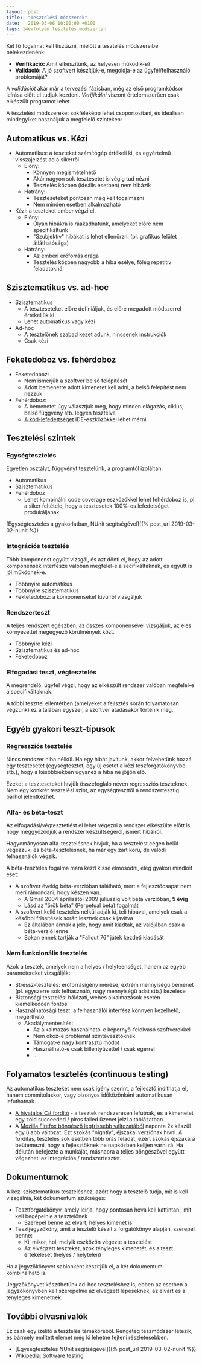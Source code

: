 ```yaml
---
layout: post
title:  "Tesztelési módszerek"
date:   2019-03-06 10:00:00 +0100
tags: 14evfolyam teszteles modszertan
---
```


Két fő fogalmat kell tisztázni, mielőtt a tesztelés módszereibe belekezdenénk:

* **Verifikáció:** Amit elkészítünk, az helyesen működik-e?
* **Validáció:** A jó szoftvert készítjük-e, megoldja-e az ügyfél/felhasználó problémáját?

A _validációt_ akár már a tervezési fázisban, még az első programkódsor leírása előtt el tudjuk kezdeni. _Verifikálni_ viszont értelemszerűen csak elkészült programot lehet.

A tesztelési módszereket sokféleképp lehet csoportosítani, és ideálisan mindegyiket használjuk a megfelelő szinteken:

## Automatikus vs. Kézi

* Automatikus: a teszteket számítógép értékeli ki, és egyértelmű visszajelzést ad a sikerről.
  * Előny:
    * Könnyen megismételhető
    * Akár nagyon sok tesztesetet is végig tud nézni
    * Tesztelés közben (ideális esetben) nem hibázik
  * Hátrány:
    * Teszteseteket pontosan meg kell fogalmazni
    * Nem minden esetben alkalmazható
* Kézi: a teszteket ember végzi el.
  * Előny:
    * Olyan hibákra is ráakadhatunk, amelyeket előre nem specifikáltunk
    * "Szubjektív" hibákat is lehet ellenőrzni (pl. grafikus felület átláthatósága)
  * Hátrány:
    * Az emberi erőforrás drága
    * Tesztelés közben nagyobb a hiba esélye, főleg repetitív feladatoknál

## Szisztematikus vs. ad-hoc

* Szisztematikus
  * A teszteseteket előre definiáljuk, és előre megadott módszerrel értékeljük ki
  * Lehet automatikus vagy kézi
* Ad-hoc
  * A tesztelőnek szabad kezet adunk, nincsenek instrukciók
  * Csak kézi

## Feketedoboz vs. fehérdoboz

* Feketedoboz:
  * Nem ismerjük a szoftver belső felépítését
  * Adott bemenetre adott kimenetet kell adni, a belső felépítést nem nézzük
* Fehérdoboz:
  * A bemenetet úgy választjuk meg, hogy minden elágazás, ciklus, belső függvény stb. legyen tesztelve
  * [A kód-lefedettséget](https://en.wikipedia.org/wiki/Code_coverage) IDE-eszközökkel lehet mérni

## Tesztelési szintek

### Egységtesztelés

Egyetlen osztályt, függvényt tesztelünk, a programtól izoláltan.

* Automatikus
* Szisztematikus
* Fehérdoboz
  * Lehet kombinálni code coverage eszközökkel lehet fehérdoboz is, pl. a siker feltétele, hogy a tesztesetek 100%-os lefedetséget produkáljanak

[Egységtesztelés a gyakorlatban, NUnit segítségével]({% post_url 2019-03-02-nunit %})

### Integrációs tesztelés

Több komponenst együtt vizsgál, és azt dönti el, hogy az adott komponensek interfésze valóban megfelel-e a secifikáltaknak, és együtt is jól működnek-e.

* Többnyire automatikus
* Többnyire szisztematikus
* Fektetedoboz: a komponenseket kívülről vizsgáljuk

### Rendszerteszt

A teljes rendszert egészben, az összes komponensével vizsgáljuk, az éles környezettel megegyező körülmények közt.

* Többnyire kézi
* Szisztematikus és ad-hoc
* Feketedoboz

### Elfogadási teszt, végtesztelés

A megrendelő, ügyfél végzi, hogy az elkészült rendszer valóban megfelel-e a specifikáltaknak.

A többi teszttel ellentétben (amelyeket a fejlsztés során folyamatosan végzünk) ez általában egyszer, a szoftver átadásakor történik meg.

## Egyéb gyakori teszt-típusok

### Regressziós tesztelés

Nincs rendszer hiba nélkül. Ha egy hibát javítunk, akkor felvehetünk hozzá egy tesztesetet (egységtesztet, egy új esetet a kézi teszforgatókönyvbe stb.), hogy a későbbiekben ugyanez a hiba ne jöjjön elő.

Ezeket a teszteseteket hívjük összefoglaló néven regressziós teszteknek. Nem egy konkrét tesztelési szint, az egységteszttől a rendszertesztig bárhol jelentkezhet.

### Alfa- és béta-teszt

Az elfogadási/végtesztetlést el lehet végezni a rendszer elkészülte előtt is, hogy meggyőződjük a rendszer készültségéről, ismert hibáiról.

Hagyományosan alfa-tesztelésnek hívjuk, ha a tesztelést cégen belül végezzük, és béta-tesztelésnek, ha már egy zárt körű, de valódi felhasználók végzik.

A béta-tesztelés fogalma mára kezd kissé elmosódni, elég gyakori mindkét eset:
* A szoftver évekig béta-verzióban található, mert a fejlesztőcsapat nem meri rámondani, hogy készen van.
  * A Gmail 2004 áprilisától 2009 júliusáig volt béta verzióban, **5 évig**
  * Lásd az "örök béta" ([Perpetual beta](https://en.wikipedia.org/wiki/Perpetual_beta)) fogalmát
* A szoftvert kellő tesztelés nélkül adják ki, teli hibával, amelyek csak a későbbi frissítések során lesznek csak kijavítva
  * Ez általában annak a jele, hogy amit kiadtak, az valójában csak a béta-verzió lenne
  * Sokan ennek tartják a "Fallout 76" játék kezdeti kiadását

### Nem funkcionális tesztelés

Azok a tesztek, amelyek nem a helyes / helyteenséget, hanem az egyéb paramétereket vizsgálják:

* Stressz-tesztelés: erőforrásigény mérése, extrém mennyiségű bemenet (pl. egyszerre sok felhasználó, nagy mennyiségű adat stb.) kezelése
* Biztonsági tesztelés: hálózati, webes alkalmazások esetén kiemelkedően fontos
* Használhatósági teszt: a felhasználói interfész könnyen kezelhető, megérthető
  * Akadálymentesítés:
    * Az alkalmazás használható-e képernyő-felolvasó szoftverekkel
    * Nem okoz-e problémát színtévesztőknek
    * Támogat-e nagy kontrasztú módot
    * Használható-e csak billentyűzettel / csak egérrel
    * ...

## Folyamatos tesztelés (continuous testing)

Az automatikus teszteket nem csak igény szerint, a fejlesztő indíthatja el, hanem commitoláskor, vagy bizonyos időközönként automatikusan lefuthatnak.

* [A hivatalos C# fordító](https://github.com/dotnet/roslyn) - a tesztek rendszeresen lefutnak, és a kimenetet egy zöld succeeded / piros failed üzenet jelzi a táblázatban
* A [Mozilla Firefox böngésző legfrissebb változatából](https://www.mozilla.org/en-US/firefox/channel/desktop/#nightly) naponta 2x készül egy újabb változat. Ezt szokás "nightly", éjszakai verziónak hívni. A fordítás, tesztelés sok esetben több órás feladat, ezért szokás éjszakára beütemezni, hogy a fejlesztőknek ne napközben kelljen várni rá. Ha délután befejezte a munkáját, másnapra a teljes böngészővel együtt végezheti az integrációs / rendszertesztet.

## Dokumentumok

A kézi szisztematikus teszteléshez, azért hogy a tesztelő tudja, mit is kell vizsgálnia, két dokumentum szükséges:

* Tesztforgatókönyv, amely leírja, hogy pontosan hova kell kattintani, mit kell begépelnie a tesztelőnek
  * Szerepel benne az elvárt, helyes kimenet is
* Tesztjegyzőköny, amit a tesztelő készít a forgatókönyv alapján, szerepel benne:
  * Ki, mikor, hol, melyik eszközön végezte a tesztelést
  * Az elvégzett teszteket, azok tényleges kimenetét, és a teszt értékelését (helyes / helytelen)

Ha a jegyzőkönyvet sablonként készítjük el, a két dokumentum kombinálható is.

Jegyzőkönyvet készíthetünk ad-hoc teszteléshez is, ebben az esetben a jegyzőkönyvben kell szerepelnie az elvégzett lépéseknek, az elvárt és a tényleges kimenetnek.

## További olvasnivalók

Ez csak egy ízelítő a tesztelés témaköréből. Rengeteg teszmódszer létezik, és bármely említett elemet még ki lehetne fejteni részletesebben.

* [Egységtesztelés NUnit segítségével]({% post_url 2019-03-02-nunit %})
* [Wikipedia: Software testing](https://en.wikipedia.org/wiki/Software_testing)

